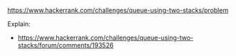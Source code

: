 https://www.hackerrank.com/challenges/queue-using-two-stacks/problem

Explain:
- https://www.hackerrank.com/challenges/queue-using-two-stacks/forum/comments/193526
